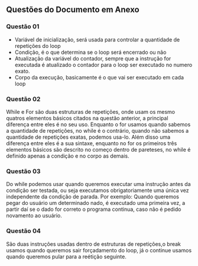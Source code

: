 ## Questões do Documento em Anexo

### Questão 01
- Variável de inicialização, será usada para controlar a quantidade de repetições do loop
- Condição, é o que determina se o loop será encerrado ou não
- Atualização da variável do contador, sempre que a instrução for executada é atualizado o contador para o loop ser executado no numero exato.
- Corpo da execução, basicamente é o que vai ser executado em cada loop

### Questão 02
While e For são duas estruturas de repetições, onde usam os mesmo quatros elementos básicos citados na questão anterior, a principal diferença entre eles é no seu uso. Enquanto o for usamos quando sabemos a quantidade de repetições, no while é o contrário, quando não sabemos a quantidade de repetições exatas,  podemos usa-lo. Além disso uma diferença entre eles é a sua sintaxe, enquanto no for os primeiros três elementos básicos são descrito no começo dentro de pareteses, no while é definido apenas a condição e no corpo as demais.

### Questão 03
Do while podemos usar quando queremos executar uma instrução antes da condição ser testada, ou seja executamos obrigatoriamente uma única vez independente da condição de parada. Por exemplo: Quando queremos pegar do usuário um determinado nado, é executado uma primeira vez, a partir daí se o dado for correto o programa continua, caso não é pedido novamento ao usuário.

### Questão 04
São duas instruções usadas dentro de estruturas de repetições,o break usamos quando queremos sair forçadamento do loop, já o continue usamos quando queremos pular para a reétição seguinte.
